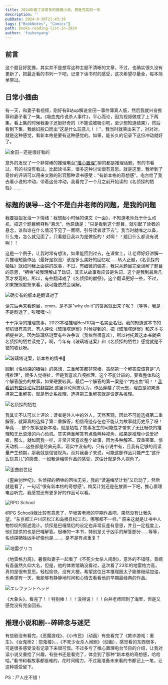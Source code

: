 ```yaml
---
title: 2024年看了非常多的推理小说，真是充实的一年
description: ''
pubDate: 2024-9-30T21:43:38
tags: ["BookNotes", "Comics"]
path: books-reading-list-in-2024
author: 'fushenyang'
---
```


## 前言

这个题目好犹豫，其实并不是想写这种主题不清晰的文章，不过，也确实很久没有更新了，把最近看的书列一下吧，记录下读书时的感受，这次希望尽量全，每本简单带过。

## 日常小插曲

有一天，和妻子看视频，刚好有B站up解说金田一事件簿真人版，然后我就兴奋推荐和妻子看了一集。《吸血鬼传说杀人事件》，平心而论，因为视频做成了上下两集，看上集的时候我妻子还挺好奇的（不能说被吸引吧，至少想知道结果），然后看到下集，我媳妇脱口而出“这是什么玩意儿！！”，我当时就笑出来了，对对对，就是这种感觉，看新本格是要有这种感觉的。如果，能长久的记录下这份冲动就好了。

![金田一还是很好看的](book-6/bilibili-kindaichi-screenshot.png)

意外的发现了一个非常棒的推理电台[“推心置理”](https://space.bilibili.com/10965623),聊的都是推理话题，有的书看过，有的书没有看过。比起读书来，很多这种讨论很有意思。就是这里，我听到了奇妙的评语可以用来文雅的形容那种读书感受：“有新本格的奇想感”。电台给了我去看小说的冲动，带着这份冲动，我看完了一个月之前开始读的《名侦探的牺牲》……

## 标题的误导--这个不是白井老师的问题，是我的问题

我要狠狠发泄一下情绪：我想起小时候的课文《一面》，不知道老师处于什么动机，把这个题目解释称“悬念”，他原话是：“只是看到这个题目，就引起了读者的悬念，谁和谁在什么情况下见了一面啊，引导读者读下去”。我当时就嗤之以鼻，什么鬼，怎么就见面了，只看题目我以为是做饭的！对啊！！题目什么都没有说啊！！

这是一个例子，让我时常有想法，如果能回到过去，在课堂上，让老师好好讲解一片推理短篇作品（最好是叙诡）该是多么美好的回忆呢……转入正题，《名侦探的牺牲》就如同我上面讲的故事，不过，有细微的偏差，我只从题目完全误解了题目的意思，“牺牲”被我理解成了动词，其实从故事看应该是名词，这个是我到最后几页才发现的。所以，有些翻译成了《名侦探的献祭》，这个翻译更好一些，不过，如果按照献祭来看，我可能依然会误解。

![确实有的版本是翻译对了](book-6/mindblowing-deduction-918-suicides.png.png)

读完后再来看题目，emm，是不是“why do it”的答案就出来了呢？（等等，我是不是剧透了，唉嘿嘿～）

干干净净的推理故事，2023本格推理Best10第一名实至名归。我的知道这本书的契机很有意思，有人评论《玻璃塔谜案》时候提到的，把《玻璃塔谜案》和这本书相提并论，因为玻璃塔谜案有些许争议（我依然很喜欢），所以衬托着这本书就把名侦探的牺牲读完了。啊，今年有《玻璃塔谜案》和《名侦探的牺牲》感觉就是不错的收获呀。

![玻璃塔谜案，新本格的情书💌](book-6/glass-tower-mystery.jpg)

回到《名侦探的牺牲》的感想，三重解答都非常棒，虽然第一个解答应该算是“八嘎推理”，很多人觉得扯，但是我喜欢八嘎推理。这个不能计较的，要看整体和这个解答服务的故事，如果硬要较真，最后一个解答的第一案是个“内出血”啊！！[我看到有些评论写的非常好](https://book.douban.com/review/15351391/),这里评论网友认为，作品穿越了次元壁，理由是如果选择第二重解答，就是历史系推理，选择第三重解答就是设定系推理。

![名侦探的牺牲](book-6/detectives-sacrifice.jpg)

我其实不认可以上评论：读者是外人中的外人，天然客观，因此不可能选择第二重解答，就算真的选择了第二重解答，相信奇迹存在也不能认为故事就历史系了呀！毕竟……整个故事是新本格，就是牺牲了故事发生的可能性才带来了无比畅快的推理和无比浪漫的内心动机。其实两重解答有点像两种视角，如果是推理小说爱好者，那么，就如同我一样，非常非常喜欢整个故事，因为多种解答、双重密室、惊天动机……这些都是经典元素，现实中没有的，只有小说中有，且我有足够的阅读量产生预期，那我就是信徒视角。而对我妻子来说，可能这部作品只能产生“这什么玩意儿”的感慨，一如我读梅奖作品的感受，这估计就是外人视角了。

![歪曲创世纪](book-6/twisted-genesis.jpg)

《歪曲创世纪》，名侦探的牺牲的回味无穷，我的“读遍梅奖计划”又启动了，然后就是看了，一句话“很有新本格的奇想感”。梅奖计划还是在放置一下吧，推心置理电台听完，我感觉还有更多好的作品可以看。

![RPG School](book-6/RPG-School.jpg)

《RPG School》就比较有意思了，早坂吝老师的早期作品吧，果然没有让我失望。“东京都江户川区松江和岛根县松江市，哪哪都不一样。” 原来这就是让书中人物惊叹的叙述诡计。侦探是巴嘎情侣的设定也非常反差有意思，并且一定程度上，他们提供的也是巴嘎解答。很棒的一本书，特别是关于凶手的解答部分……等等，名侦探牺牲凶手好像也是……，是不是有点重复？

![地雷グリコ](book-6/landmine-glico.jpg)

《地雷格力高》，暑假和妻子一起看了《不死少女杀人闹剧》，意外的不错呀。青崎有吾虽然久仰大名，但是，他的体育馆确没看过，这次看了23年的地雷格力高，真的是很有意思。轻松愉快，没有大梗。希望这位日本推理圈太子能够继续加油，也希望有一天，我能够有静静地时间和心情去看看他的早期最经典的作品。

![エレファントヘッド](book-6/elephant-head.jpg)

《大象头》，看完了！！特别棒！！！没得说！！！白井老师回到了海里，但是又感觉没有完全回去。

## 推理小说和剧--碎碎念与迷茫

有些剧没有看完，《恶魔游戏》、《小市民》（动画）有些看完了《欺诈游戏：重生》、《女鬼桥2：怨鬼楼》，，《不死少女杀人闹剧》（动画），感觉看的东西很多，可是很多感受没有记录下来很可惜。不过多亏了推心置理电台节目的介绍，让我对读小说又重拾了兴趣，有些书还是看完了，体会到了那种“新本格的奇想感，哈哈哈。”看书和看故事都挺难的，花时间精力，不过我准备未来看的书都记上一笔，让这种感受留下。

PS：尸人庄不错！
